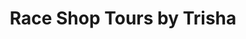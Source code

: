 ---
title: "Race Shop Tours by Trisha"
url: /mooresville/race-shop-tours-by-trisha/
shop: Reisebüro
---